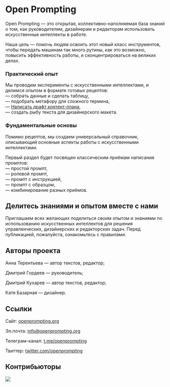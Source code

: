 # Open Prompting

Open Prompting — это открытая, коллективно-наполняемая база знаний о том, как руководителям, дизайнерам и редакторам использовать искусственные интеллекты в работе.

Наша цель — помочь людям освоить этот новый класс инструментов, чтобы передать машинам так много рутины, как это возможно, повысить эффективность работы, и сконцентрироваться на великих делах.

### Практический опыт

Мы проводим эксперименты с искусственными интеллектами, и делимся опытом в формате готовых рецептов:  
— собрать данные и сделать таблицу,   
— подобрать метафору для сложного термина,    
— [Написать драфт контент-плана](https://github.com/grdv/openprompting/blob/main/recipes/%D0%9D%D0%B0%D0%BF%D0%B8%D1%81%D0%B0%D1%82%D1%8C%20%D0%B4%D1%80%D0%B0%D1%84%D1%82%20%D0%BA%D0%BE%D0%BD%D1%82%D0%B5%D0%BD%D1%82-%D0%BF%D0%BB%D0%B0%D0%BD%D0%B0.md),  
— создать рыбу текста для дизайнерского макета.

### Фундаментальные основы

Помимо рецептов, мы создаем универсальный справочник, описывающий основные аспекты работы с искусственными интеллектами. 

Первый раздел будет посвящен классическим приёмам написания промптов:  
— простой промпт,   
— ролевой промпт,   
— промпт с инструкцией,   
— промпт с образцом,    
— комбинирование разных приёмов.

## Делитесь знаниями и опытом вместе с нами

Приглашаем всех желающих поделиться своим опытом и знаниями по использованию искусственных интеллектов для решения управленческих, дизайнерских и редакторских задач. Перед публикацией, пожалуйста, ознакомьтесь с правилами.

## Авторы проекта

Анна Терентьева — автор текстов, редактор;

Дмитрий Гордеев — руководитель;

Дмитрий Кухарев — автор текстов, редактор;

Катя Базарная — дизайнер.

## Ссылки

Сайт: [openprompting.org](https://openprompting.org)

Эл.почта: [info@openprompting.org](mailto:info@openprompting.org)

Телеграм-канал: [t.me/openprompting](https://t.me/openprompting)

Твиттер: [twitter.com/openprompting](https://twitter.com/openprompting)


## Контрибьюторы
<a href="https://github.com/grdv/openprompting/graphs/contributors">
  <img src="https://contrib.rocks/image?repo=grdv/openprompting" />
</a>
